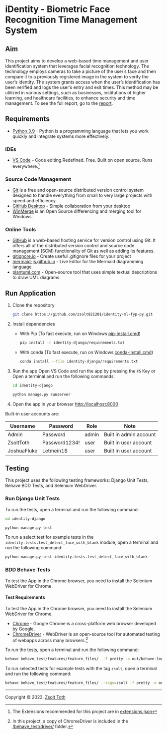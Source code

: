 
# iDentity - Biometric Face Recognition Time Management System

## Aim

This project aims to develop a web-based time management and user identification system that leverages facial recognition technology. The technology employs cameras to take a picture of the user’s face and then compare it to a previously registered image in the system to verify the user’s identity. The system grants access when the user’s identification has been verified and logs the user’s entry and exit times. This method may be utilized in various settings, such as businesses, institutions of higher learning, and healthcare facilities, to enhance security and time management. To see the full report, go to the [report](./docs/report.pdf).

## Requirements

- [Python 3.9](https://www.python.org/downloads/) - Python is a programming language that lets you work quickly and integrate systems more effectively.

### IDEs

- [VS Code](https://code.visualstudio.com/) - Code editing.Redefined. Free. Built on open source. Runs everywhere.[^vs-code]

[^vs-code]: The Extensions recommended for this project are in [extensions.json](./.vscode/extensions.json)

### Source Code Management

- [Git](https://git-scm.com/) is a free and open-source distributed version control system designed to handle everything from small to very large projects with speed and efficiency.
- [GitHub Desktop](https://desktop.github.com/) - Simple collaboration from your desktop
- [WinMerge](https://winmerge.org/) is an Open Source differencing and merging tool for Windows.


### Online Tools

- [GitHub](https://wwww.github.com) is a web-based hosting service for version control using Git. It offers all of the distributed version control and source code management (SCM) functionality of Git as well as adding its features.
- [gitignore.io](https://www.toptal.com/developers/gitignore) - Create useful .gitignore files for your project
- [mermaid-js.github.io](https://mermaid-js.github.io/mermaid-live-editor) - Live Editor for the Mermaid diagramming language
- [plantuml.com](https://plantuml.com/) - Open-source tool that uses simple textual descriptions to draw UML diagrams.

## Run Application

1. Clone the repository

    ```bash
    git clone https://github.com/zsolt821201/identity-ml-fyp-py.git
    ```

2. Install dependencies
    - With Pip (To fast execute, run on Windows [pip-install.cmd](./pip-install.cmd))

        ```bash
        pip install -r identity-django/requirements.txt
        ```

    - With conda (To fast execute, run on Windows [conda-install.cmd](./conda-install.cmd))

        ```bash
        conda install --file identity-django/requirements.txt
        ```

3. Run the app
    Open VS Code and run the app by pressing the `F5` Key or  
    Open a terminal and run the following commands:

    ```bash
    cd identity-django
    ```

    ```bash
    python manage.py runserver
    ```

4. Open the app in your browser
    <http://localhost:8000>

Built-in user accounts are:

| Username       | Password       | Role  | Note                             |
|----------------|----------------|-------|----------------------------------|
| Admin          | Password       | admin | Built in admin account           |
| ZsoltToth      | Password1234!  | user  | Built in user account            |
| JoshuaFluke    | Letmein1$      | user  | Built in user account            |

## Testing

This project uses the following testing frameworks: Django Unit Tests, Behave BDD Tests, and Selenium WebDriver.

### Run Django Unit Tests

To run the tests, open a terminal and run the following command:

```bash
cd identity-django
```

```bash
python manage.py test
```

To run a select test for example tests in the `identity.tests.test_detect_face_with_blank` module, open a terminal and run the following command:

```bash
python manage.py test identity.tests.test_detect_face_with_blank
```

### BDD Behave Tests

To test the App in the Chrome browser, you need to install the Selenium WebDriver for Chrome.

#### Test Requirements

To test the App in the Chrome browser, you need to install the Selenium WebDriver for Chrome.

- [Chrome](https://www.google.com/chrome/) - Google Chrome is a cross-platform web browser developed by Google.
- [ChromeDriver](https://sites.google.com/chromium.org/driver/?pli=1) - WebDriver is an open-source tool for automated testing of webapps across many browsers.[^chrome-driver]

[^chrome-driver]: In this project, a copy of ChromeDriver is included in the [/behave_test/driver/](../behave_test/driver/) folder.

To run the tests, open a terminal and run the following command:

```bash
behave behave_test/features/feature_files/  -f pretty -o out/behave-logs/all.txt
```

To run selected tests for example tests with the tag `zsolt`, open a terminal and run the following command:

```bash
behave behave_test/features/feature_files/ --tags=zsolt -f pretty -o out/behave-logs/zsolt.txt
```

---
Copyright &copy; 2023, [Zsolt Toth](https://github.com/Zsolt821201/iDentity-ml-fyp-py)
